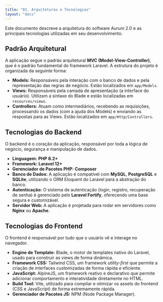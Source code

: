 ```yaml
---
title: "01. Arquiteturas e Tecnologias"
layout: "docs"
---
```


Este documento descreve a arquitetura do software Aurum 2.0 e as principais tecnologias utilizadas em seu desenvolvimento.

## Padrão Arquitetural

A aplicação segue o padrão arquitetural **MVC (Model-View-Controller)**, que é o padrão fundamental do framework Laravel. A estrutura do projeto é organizada da seguinte forma:

-   **Models:** Responsáveis pela interação com o banco de dados e pela representação das regras de negócio. Estão localizados em `app/Models`.
-   **Views:** Responsáveis pela camada de apresentação (a interface do usuário). Utilizam a sintaxe do Blade e estão localizadas em `resources/views`.
-   **Controllers:** Atuam como intermediários, recebendo as requisições, processando os dados (com a ajuda dos Models) e enviando as respostas para as Views. Estão localizados em `app/Http/Controllers`.

## Tecnologias do Backend

O backend é o coração da aplicação, responsável por toda a lógica de negócio, segurança e manipulação de dados.

-   **Linguagem:** **PHP 8.2+**
-   **Framework:** **Laravel 12+**
-   **Gerenciador de Pacotes PHP:** **Composer**
-   **Banco de Dados:** A aplicação é compatível com **MySQL**, **PostgreSQL** e **SQLite**, utilizando o ORM Eloquent do Laravel para a abstração do banco.
-   **Autenticação:** O sistema de autenticação (login, registro, recuperação de senha) é gerenciado pelo **Laravel Fortify**, oferecendo uma base segura e customizável.
-   **Servidor Web:** A aplicação é projetada para rodar em servidores como **Nginx** ou **Apache**.

## Tecnologias do Frontend

O frontend é responsável por tudo que o usuário vê e interage no navegador.

-   **Engine de Template:** Blade, o motor de templates nativo do Laravel, usado para construir as views de forma dinâmica.
-   **Framework CSS:** Tailwind CSS, um framework *utility-first* que permite a criação de interfaces customizadas de forma rápida e eficiente.
-   **JavaScript:** AlpineJS, um framework reativo e declarativo que permite adicionar comportamento e interatividade diretamente no HTML.
-   **Build Tool:** Vite, utilizado para compilar e otimizar os assets do frontend (CSS e JavaScript) de forma extremamente rápida.
-   **Gerenciador de Pacotes JS:** NPM (Node Package Manager).